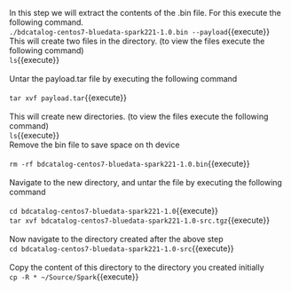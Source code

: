 In this step we will extract the contents of the .bin file.
For this execute the following command.<br>
`./bdcatalog-centos7-bluedata-spark221-1.0.bin --payload`{{execute}}
<br>
This will create two files in the directory. (to view the files execute the following command)<br>
`ls`{{execute}}
<br><br>Untar the payload.tar file by executing the following command<br>
<br>`tar xvf payload.tar`{{execute}}
<br><br>This will create new directories. (to view the files execute the following command)<br>
`ls`{{execute}}
<br> Remove the bin file to save space on th device<br>
<br>`rm -rf bdcatalog-centos7-bluedata-spark221-1.0.bin`{{execute}}
<br><br>Navigate to the new directory, and untar the file by executing the following command<br>
<br>`cd bdcatalog-centos7-bluedata-spark221-1.0`{{execute}}
<br>
`tar xvf bdcatalog-centos7-bluedata-spark221-1.0-src.tgz`{{execute}}
<br><br>Now navigate to the directory created after the above step<br>
`cd bdcatalog-centos7-bluedata-spark221-1.0-src`{{execute}}
<br><br>
Copy the content of this directory to the directory you created initially<br>
`cp -R * ~/Source/Spark`{{execute}}
